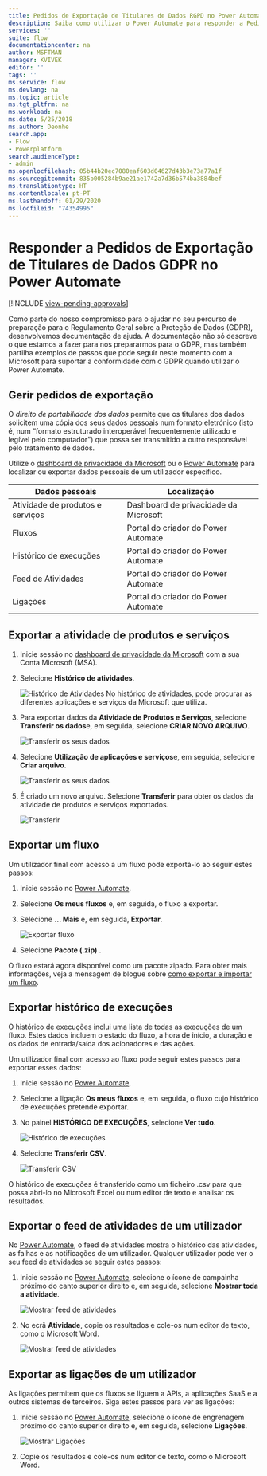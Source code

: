 ```yaml
---
title: Pedidos de Exportação de Titulares de Dados RGPD no Power Automate para Contas Microsoft (MSA) | Microsoft Docs
description: Saiba como utilizar o Power Automate para responder a Pedidos de Exportação de Titulares de Dados RGPD para Contas Microsoft.
services: ''
suite: flow
documentationcenter: na
author: MSFTMAN
manager: KVIVEK
editor: ''
tags: ''
ms.service: flow
ms.devlang: na
ms.topic: article
ms.tgt_pltfrm: na
ms.workload: na
ms.date: 5/25/2018
ms.author: Deonhe
search.app:
- Flow
- Powerplatform
search.audienceType:
- admin
ms.openlocfilehash: 05b44b20ec7080eaf603d04627d43b3e73a77a1f
ms.sourcegitcommit: 835b005284b9ae21ae1742a7d36b574ba3884bef
ms.translationtype: HT
ms.contentlocale: pt-PT
ms.lasthandoff: 01/29/2020
ms.locfileid: "74354995"
---
```

# <a name="responding-to-gdpr-data-subject-export-requests-for-power-automate"></a>Responder a Pedidos de Exportação de Titulares de Dados GDPR no Power Automate
[!INCLUDE [view-pending-approvals](includes/cc-rebrand.md)]

Como parte do nosso compromisso para o ajudar no seu percurso de preparação para o Regulamento Geral sobre a Proteção de Dados (GDPR), desenvolvemos documentação de ajuda. A documentação não só descreve o que estamos a fazer para nos prepararmos para o GDPR, mas também partilha exemplos de passos que pode seguir neste momento com a Microsoft para suportar a conformidade com o GDPR quando utilizar o Power Automate.

## <a name="manage-export-requests"></a>Gerir pedidos de exportação

O *direito de portabilidade dos dados* permite que os titulares dos dados solicitem uma cópia dos seus dados pessoais num formato eletrónico (isto é, num “formato estruturado interoperável frequentemente utilizado e legível pelo computador”) que possa ser transmitido a outro responsável pelo tratamento de dados.

Utilize o [dashboard de privacidade da Microsoft](https://account.microsoft.com/privacy/) ou o [Power Automate](https://flow.microsoft.com/) para localizar ou exportar dados pessoais de um utilizador específico.

|Dados pessoais|Localização|
|-----------------|-------------------|
|Atividade de produtos e serviços|Dashboard de privacidade da Microsoft|
|Fluxos|Portal do criador do Power Automate|
|Histórico de execuções|Portal do criador do Power Automate|
|Feed de Atividades|Portal do criador do Power Automate|
|Ligações|Portal do criador do Power Automate|

## <a name="export-product-and-service-activity"></a>Exportar a atividade de produtos e serviços

1. Inicie sessão no [dashboard de privacidade da Microsoft](https://account.microsoft.com/privacy/) com a sua Conta Microsoft (MSA).
1. Selecione **Histórico de atividades**.

    ![Histórico de Atividades](./media/gdpr-dsr-export-msa/activityhistory.png) No histórico de atividades, pode procurar as diferentes aplicações e serviços da Microsoft que utiliza.
1. Para exportar dados da **Atividade de Produtos e Serviços**, selecione **Transferir os dados**e, em seguida, selecione **CRIAR NOVO ARQUIVO**.

    ![Transferir os seus dados](./media/gdpr-dsr-export-msa/downloaddata.png)

1. Selecione **Utilização de aplicações e serviços**e, em seguida, selecione **Criar arquivo**.

    ![Transferir os seus dados](./media/gdpr-dsr-export-msa/create-archive.png)
1. É criado um novo arquivo. Selecione **Transferir** para obter os dados da atividade de produtos e serviços exportados.

    ![Transferir](./media/gdpr-dsr-export-msa/download.png)

## <a name="export-a-flow"></a>Exportar um fluxo

Um utilizador final com acesso a um fluxo pode exportá-lo ao seguir estes passos:

1. Inicie sessão no [Power Automate](https://flow.microsoft.com/).

1. Selecione **Os meus fluxos** e, em seguida, o fluxo a exportar.

1. Selecione **... Mais** e, em seguida, **Exportar**.

    ![Exportar fluxo](./media/gdpr-dsr-export/export-flow.png)

1. Selecione **Pacote (.zip)** .

O fluxo estará agora disponível como um pacote zipado. Para obter mais informações, veja a mensagem de blogue sobre [como exportar e importar um fluxo](https://flow.microsoft.com/blog/import-export-bap-packages/).

## <a name="export-run-history"></a>Exportar histórico de execuções

O histórico de execuções inclui uma lista de todas as execuções de um fluxo. Estes dados incluem o estado do fluxo, a hora de início, a duração e os dados de entrada/saída dos acionadores e das ações.

Um utilizador final com acesso ao fluxo pode seguir estes passos para exportar esses dados:

1. Inicie sessão no [Power Automate](https://flow.microsoft.com/).
1. Selecione a ligação **Os meus fluxos** e, em seguida, o fluxo cujo histórico de execuções pretende exportar.
1. No painel **HISTÓRICO DE EXECUÇÕES**, selecione **Ver tudo**.

    ![Histórico de execuções](./media/gdpr-dsr-export/run-history.png)

1. Selecione **Transferir CSV**.

    ![Transferir CSV](./media/gdpr-dsr-export/download-csv.png)

O histórico de execuções é transferido como um ficheiro .csv para que possa abri-lo no Microsoft Excel ou num editor de texto e analisar os resultados.

## <a name="export-a-users-activity-feed"></a>Exportar o feed de atividades de um utilizador

No [Power Automate](https://flow.microsoft.com/), o feed de atividades mostra o histórico das atividades, as falhas e as notificações de um utilizador. Qualquer utilizador pode ver o seu feed de atividades se seguir estes passos:

1. Inicie sessão no [Power Automate](https://flow.microsoft.com/), selecione o ícone de campainha próximo do canto superior direito e, em seguida, selecione **Mostrar toda a atividade**.

    ![Mostrar feed de atividades](./media/gdpr-dsr-export/show-activity-feed.png)

1. No ecrã **Atividade**, copie os resultados e cole-os num editor de texto, como o Microsoft Word.

    ![Mostrar feed de atividades](./media/gdpr-dsr-export/export-activity-feed.png)

## <a name="export-a-users-connections"></a>Exportar as ligações de um utilizador

As ligações permitem que os fluxos se liguem a APIs, a aplicações SaaS e a outros sistemas de terceiros. Siga estes passos para ver as ligações:

1. Inicie sessão no [Power Automate](https://flow.microsoft.com/), selecione o ícone de engrenagem próximo do canto superior direito e, em seguida, selecione **Ligações**.

    ![Mostrar Ligações](./media/gdpr-dsr-export/show-connections.png)
1. Copie os resultados e cole-os num editor de texto, como o Microsoft Word.
